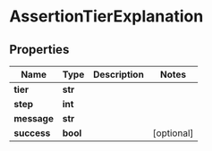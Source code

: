 # AssertionTierExplanation

## Properties
Name | Type | Description | Notes
------------ | ------------- | ------------- | -------------
**tier** | **str** |  | 
**step** | **int** |  | 
**message** | **str** |  | 
**success** | **bool** |  | [optional] 



